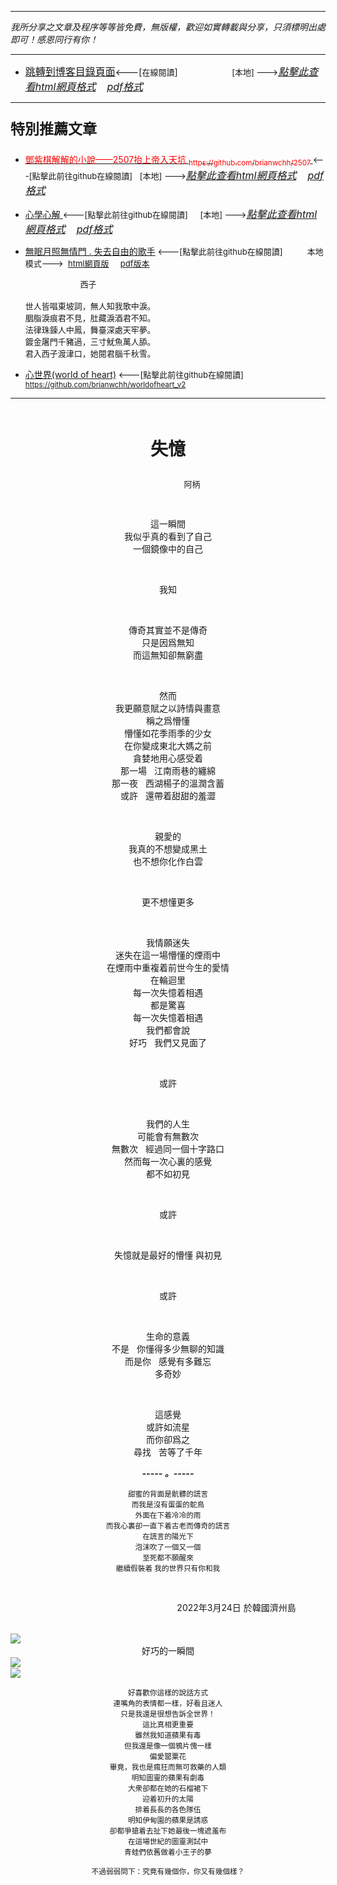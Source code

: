 ***
*我所分享之文章及程序等等皆免費，無版權，歡迎如實轉載與分享，只須標明出處即可！感恩同行有你！* 
****
- [<font size=3>跳轉到博客目錄頁面</font>](../../tableOfContent.md)<---[<font size=2>在線閱讀</font>]&nbsp;&nbsp; &nbsp; &nbsp; &nbsp; &nbsp; &nbsp; &nbsp; &nbsp; &nbsp;&nbsp; &nbsp;  <font size=2> [本地] ---></font><font size=3>[*_點擊此查看html網頁格式_*](../../tableOfContent.html)&nbsp; &nbsp; [*_pdf格式_*](../../tableOfContent.md.pdf)</font>
****

### <p style="font-size: 23px; font-weight:900;">特別推薦文章</p>

- [<font color=red> 鄧紫棋解解的小說——2507抬上帝入天坑 <sub>https://github.com/brianwchh/2507 </sub></font>](https://github.com/brianwchh/worldofheart_v2/blob/main/md_and_html/%E9%84%A7%E7%B4%AB%E6%A3%8B%E8%A7%A3%E8%A7%A3%E7%9A%84%E5%B0%8F%E8%AA%AA%E2%80%94%E2%80%942507%E6%8A%AC%E4%B8%8A%E5%B8%9D%E5%85%A5%E5%A4%A9%E5%9D%91.md)<font size=2><---[點擊此前往github在線閱讀]</font>&nbsp;&nbsp; <font size=2> [本地] ---></font><font size=3>[*_點擊此查看html網頁格式_*](../../md_and_html/鄧紫棋解解的小說——2507抬上帝入天坑.html)&nbsp; &nbsp; [*_pdf格式_*](../../md_and_html/鄧紫棋解解的小說——2507抬上帝入天坑.md.pdf)</font> 

- [<font  > 心學心解 </font>](https://github.com/brianwchh/worldofheart_v2/blob/main/md_and_html/%E5%BF%83%E5%AD%B8%E6%96%B0%E8%A7%A3.md)<font size=2><---[點擊此前往github在線閱讀]</font>&nbsp;&nbsp; &nbsp;   <font size=2> [本地] ---></font><font size=3>[*_點擊此查看html網頁格式_*](../../md_and_html/心學新解.html)&nbsp; &nbsp; [*_pdf格式_*](../../md_and_html/心學新解.md.pdf)</font> 

- [<font  >無眠月照無情門 . 失去自由的歌手</font>](https://github.com/brianwchh/worldofheart_v2/blob/main/md_and_html/%E7%84%A1%E7%9C%A0%E6%9C%88%E7%85%A7%E7%84%A1%E6%83%85%E9%96%80.md)<font size=2> <---[點擊此前往github在線閱讀]</font> &nbsp;&nbsp;&nbsp;&nbsp;&nbsp;&nbsp;&nbsp;&nbsp; <font size=2>本地模式---> &nbsp;[html網頁版](../../md_and_html/無眠月照無情門.html) &nbsp;&nbsp;&nbsp; [pdf版本](../../md_and_html/無眠月照無情門.md.pdf) </font>

    <p><font size=2>&nbsp; &nbsp; &nbsp; &nbsp; &nbsp; &nbsp; &nbsp; &nbsp; &nbsp; &nbsp; &nbsp; &nbsp; 西子</br></br>世人皆唱東坡詞，無人知我歌中淚。</br>胭脂淚痕君不見，肚藏淚酒君不知。</br>法律珠鍊人中鳳，舞臺深處天牢夢。</br>鍍金屠門千豬過，三寸魷魚萬人舔。</br>君入西子渡津口，她閱君腦千秋雪。</font></p>
    
- [<font  >心世界(world of heart)</font>](https://github.com/brianwchh/worldofheart_v2)<font size=2> <---[點擊此前往github在線閱讀]</font> <sub> https://github.com/brianwchh/worldofheart_v2 </sub>

   

****



</br>

****<p align="center" style="font-size: 28px;">失憶</p>****

<p align="center" style="font-size: small;">&nbsp;&nbsp;&nbsp;&nbsp;&nbsp;&nbsp;&nbsp;&nbsp;&nbsp;&nbsp;&nbsp;&nbsp;&nbsp;&nbsp;&nbsp;&nbsp;&nbsp;&nbsp;&nbsp;&nbsp; 阿柄</p>


</br>


<div align="center"> <!-- div_1-->

<div align="center"> 

這一瞬間   
我似乎真的看到了自己  
一個鏡像中的自己 

</br>

我知  

</br>

傳奇其實並不是傳奇   
只是因爲無知   
而這無知卻無窮盡  

</br>

然而    
我更願意賦之以詩情與畫意      
稱之爲懵懂     
懵懂如花季雨季的少女     
在你變成東北大媽之前     
貪婪地用心感受着        
那一場 &nbsp; 江南雨巷的纏綿     
那一夜  &nbsp;  西湖楊子的溫潤含蓄   
或許  &nbsp;  還帶着甜甜的羞澀      

</br>

親愛的   
我真的不想變成黑土   
也不想你化作白雲  

</br>

更不想懂更多   

</br>

我情願迷失   
迷失在這一場懵懂的煙雨中   
在煙雨中重複着前世今生的愛情   
在輪迴里    
每一次失憶着相遇   
都是驚喜   
每一次失憶着相遇   
我們都會說  
好巧  &nbsp;   我們又見面了   

</br>

或許 

</br>

我們的人生   
可能會有無數次   
無數次  &nbsp;  經過同一個十字路口   
然而每一次心裏的感覺     
都不如初見   

</br>

或許  

</br>


失憶就是最好的懵懂
與初見      

</br>

或許

</br>

生命的意義   
不是  &nbsp;  你懂得多少無聊的知識  
而是你  &nbsp;  感覺有多難忘     
多奇妙  

</br>

這感覺   
或許如流星   
而你卻爲之  
尋找  &nbsp;  苦等了千年  

***_-----&nbsp;。-----_***

<sub>甜蜜的背面是骯髒的謊言</br>而我是沒有蛋蛋的鴕鳥</br>外面在下着冷冷的雨</br>而我心裏卻一直下着古老而傳奇的謊言</br>在謊言的陽光下</br>泡沫吹了一個又一個</br>至死都不願醒來</br>繼續假裝着  我的世界只有你和我 </sub>

</div>

</br>


  <p align="right"> 2022年3月24日  於韓國濟州島 &nbsp;&nbsp;&nbsp;&nbsp;&nbsp;&nbsp;&nbsp;&nbsp;&nbsp;&nbsp;&nbsp; </p>  
  
</div> <!-- end of div_1-->

  
</br>



<!-- image area, flex to make it center,it may not work for github, for html and pdf rendering only -->
<div align="center" style="page-break-inside: avoid; margin-top:1px; margin-bottom:1px;"> <!-- pictureWrapper_div add this only to make the bendan github understand -->
  <div class="ImageWrapperFlex" >
   <div class="FlexSide"  ></div>
   <image class="FlexImage"   src='./images/失憶.png'/>
   <div class="FlexSide" ></div>
  </div>
  <p align="center" style="margin:0px;">  好巧的一瞬間 </p> 
</div> <!-- end pictureWrapper_div -->

<!-- image area, flex to make it center,it may not work for github, for html and pdf rendering only -->
<div align="center" style="page-break-inside: avoid; margin-top:1px; margin-bottom:1px;"> <!-- pictureWrapper_div add this only to make the bendan github understand -->
  <div class="ImageWrapperFlex" >
   <div class="FlexSide"  ></div>
   <image class="FlexImage"   src='./images/失憶2.jpg'/>
   <div class="FlexSide" ></div>
  </div>
  <div class="ImageWrapperFlex" >
   <div class="FlexSide"  ></div>
   <image class="FlexImage"   src='./images/失憶3.jpg'/>
   <div class="FlexSide" ></div>
  </div>

  <sub><span>好喜歡你這樣的說話方式</br>連嘴角的表情都一樣，好看且迷人</br>只是我還是很想告訴全世界！</br>這比真相更重要</br>雖然我知道蘋果有毒</br>但我還是像一個鴉片傀一樣</br>偏愛罌粟花</br>畢竟，我也是瘋狂而無可救藥的人類</br>明知圖靈的蘋果有劇毒</br>大衆卻都在她的石榴裙下</br>迎着初升的太陽</br>排着長長的各色隊伍</br>明知伊甸園的蘋果是誘惑</br>卻都爭搶着去扯下她最後一塊遮羞布</br>在這場世紀的圖靈測試中</br>青蛙們依舊做着小王子的夢</br></br>不過弱弱問下：究竟有幾個你，你又有幾個樣？</span></sub> 

</div> <!-- end pictureWrapper_div -->

</br>
</br>


<style>

.ImageWrapperFlex {
    display: flex; 
    flex-direction: row; 
    margin-top: 1px; 
    margin-bottom: 1px;

    width: 100% ;
}

.FlexSide {
    flex-basis: 0px ;
    flex:1;

}



/* large device screen 設置熒幕顯示圖片大小（電腦等大型屏幕）*/
@media only screen and (min-width: 600px) {

    .FlexImage {
        flex-basis: 600px ;
        flex:0;    
        height:auto; 
        max-width: 600px;
        min-width: 600px;
     
    }

}

 /* small device screen 設置熒幕顯示圖片大小（平板手機等屏幕）*/
@media only screen and (max-width: 600px) {
    
    .FlexImage {
        flex-basis: 600px ;
        flex:1;
        height:auto; 
     
    }

}

/* style for print !important 設置打印圖片大小*/
@media print {

    .FlexImage {
        flex-basis: 500px ;
        flex:0;    
        height:auto; 
        max-width: 500px;
        min-width: 500px;
     
    }
}


</style>


